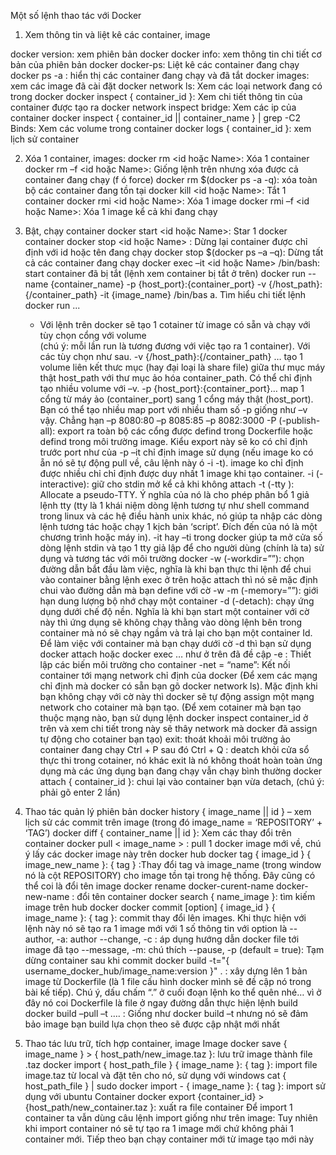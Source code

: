 Một số lệnh thao tác với Docker

1. Xem thông tin và liệt kê các container, image

docker version: xem phiên bản docker
docker info: xem thông tin chi tiết cơ bản của phiên bản docker
docker-ps: Liệt kê các container đang chạy
docker ps -a : hiển thị các container đang chạy và đã tắt
docker images: xem các image đã cài đặt
docker network ls: Xem các loại network đang có trong docker
docker inspect { container_id }: Xem chi tiết thông tin của container được tạo ra
docker network inspect bridge: Xem các ip của container
docker inspect { container_id || container_name } | grep -C2 Binds: Xem các volume trong container
docker logs { container_id }: xem lịch sử container


2. Xóa 1 container, images:
docker rm <id hoặc Name>:  Xóa 1 container
docker rm –f <id hoặc Name>: Giống lệnh trên nhưng xóa được cả container đang chạy (f ó force)
docker rm $(docker ps -a -q): xóa toàn bộ các container đang tồn tại
docker kill <id hoặc Name>: Tắt 1 container
docker rmi <id hoặc Name>: Xóa 1 image
docker rmi –f <id hoặc Name>: Xóa 1 image kể cả khi đang chạy


3. Bật, chạy container
docker start <id hoặc Name>: Star 1 docker container
docker stop <id hoặc Name> : Dừng lại container được chỉ định với id hoặc tên đang chạy
docker stop $(docker ps –a –q): Dừng tất cả các container đang chạy
docker exec –it <id hoặc Name> /bin/bash: start container đã bị tắt (lệnh xem container bị tắt ở trên)
docker run --name {container_name} -p {host_port}:{container_port} -v {/host_path}:{/container_path} -it {image_name} /bin/bas
   a. Tìm hiểu chi tiết lệnh docker run ...
    - Với lệnh trên docker sẽ tạo 1 cotainer từ image có sẵn và chạy với tùy chọn cổng với volume    
      (chú ý: mỗi lần run là tương đương với việc tạo ra 1 container).
      Với các tùy chọn như sau.
-v {/host_path}:{/container_path} … tạo 1 volume liên kết thưc mục (hay đại loại là share file) giữa thư mục máy thật host_path với thư mục ảo hóa container_path. Có thể chỉ định tạo nhiều volume với –v.
-p {host_port}:{container_port}… map 1 cổng từ máy ảo (container_port) sang 1 cổng máy thật (host_port). Bạn có thể tạo nhiều map port với nhiều tham số -p giống như –v vậy. Chẳng hạn –p 8080:80 –p 8085:85 –p 8082:3000
-P (-publish-all): export ra toàn bộ các cổng được defind trong Dockerfile hoặc defind trong môi trường image. Kiểu export này sẽ ko có chỉ định trước port như của -p
–it chỉ định image sử dụng (nếu image ko có ẵn nó sẽ tự động pull về, câu lệnh này ó -i -t). image ko chỉ định được nhiều chỉ chỉ định được duy nhất 1 image khi tạo container.
-i (-interactive): giữ cho stdin mở kể cả khi không attach
-t (-tty ): Allocate a pseudo-TTY. Ý nghĩa của nó là cho phép phân bổ 1 giả lệnh tty (tty là 1 khái niệm dòng lệnh tương tự như shell command trong linux và các hệ điều hành unix khác, nó giúp ta nhập các dòng lệnh tương tác hoặc chạy 1 kịch bản ‘script’. Đích đến của nó là một chương trình hoặc máy in).
-it hay –ti trong docker giúp ta mở cửa số dòng lệnh stdin và tạo 1 tty giả lập để cho người dùng (chính là ta) sử dụng và tương tác với môi trường docker
-w (-workdir=””): chọn đường dẫn bắt đầu làm việc, nghĩa là khi bạn thực thi lệnh để chui vào container bằng lệnh exec ở trên hoặc attach thì nó sẽ mặc định chui vào đường dẫn mà bạn define với cờ -w
-m (-memory=””): giới hạn dung lượng bộ nhớ chạy một container
-d (-detach): chạy ứng dụng dưới chế độ nền. Nghĩa là khi bạn start một container với cờ này thì ứng dụng sẽ không chạy thằng vào dòng lệnh bên trong container mà nó sẽ chạy ngầm và trả lại cho bạn một container Id. Để làm việc với container mà bạn chạy dưới cờ -d thì bạn sử dụng docker attach hoặc docker exec … như ở trên đã đề cập
-e : Thiết lập các biến môi trường cho container
-net = “name”: Kết nối container tới mạng network chỉ định của docker (Để xem các mạng chỉ định mà docker có sẵn bạn gõ docker network ls). Mặc định khi bạn không chạy với cờ này thì docker sẽ tự động assign một mạng network cho cotainer mà bạn tạo.  (Để xem cotainer mà bạn tạo thuộc mạng nào, bạn sử dụng lệnh docker inspect container_id ở trên và xem chi tiết trong này sẽ thây network mà docker đã assign tự động cho cotainer bạn tạo)
exit: thoát khoải môi trường ảo container đang chạy
Ctrl + P sau đó Ctrl + Q : deatch khỏi cửa sổ thực thi trong cotainer, nó khác exit là nó không thoát hoàn toàn ứng dụng mà các ứng dụng bạn đang chạy vẫn chạy bình thường
docker attach { container_id }: chui lại vào container bạn vừa detach, (chú ý: phải gõ enter 2 lần)
4. Thao tác quản lý phiên bản
docker history { image_name || id } – xem lịch sử các commit trên image (trong đó image_name = ‘REPOSITORY’ + ‘TAG’)
docker diff { container_name || id }: Xem các thay đổi trên container
docker pull < image_name > : pull 1 docker image mới về, chú ý lấy các docker image này trên docker hub
docker tag { image_id } { image_new_name }: { tag } :Thay đổi tag và image_name (trong window nó là cột REPOSITORY) cho image tồn tại trong hệ thống. Đây cũng có thể coi là đổi tên image
docker rename docker-curent-name docker-new-name : đổi tên container
docker search { name_image }: tìm kiếm image trên hub docker
docker commit [option] { image_id } { image_name }: { tag }: commit thay đổi lên images. Khi thực hiện với lệnh này nó sẽ tạo ra 1 image mới với 1 số thông tin với option là
--author, -a: author
--change, -c : áp dụng hướng dẫn docker file tới image đã tạo
--message, -m: chú thích
--pause, -p (default = true): Tạm dừng container sau khi commit
docker build -t="{ username_docker_hub/image_name:version }" .  : xây dựng lên 1 bản image từ Dockerfile (là 1 file cấu hình docker mình sẽ đề cập nó trong bài kế tiếp). Chú ý, dấu chấm “.” ở cuối đoạn lệnh ko thể quên nhé… vì ở đây nó coi Dockerfile là file ở ngay đường dẫn thực hiện lệnh build
docker build –pull –t …. : Giống như docker build –t nhưng nó sẽ đảm bảo image bạn build lựa chọn theo sẽ được cập nhật mới nhất
5. Thao tác lưu trữ, tích hợp container, image
Image
docker save { image_name } > { host_path/new_image.taz  }: lưu trữ image thành file .taz
docker import { host_path_file }  { image_name }: { tag }: import file image.taz từ local và đặt tên cho nó, sử dụng với windows
cat { host_path_file } | sudo docker import - { image_name }: { tag }: import sử dụng với ubuntu
Container
docker export {container_id} > {host_path/new_container.taz }: xuất ra file container
Để import 1 container ta vẫn dùng câu lệnh import giống như trên image: Tuy nhiên khi import container nó sẽ tự tạo ra 1 image mới chứ không phải 1 container mới. Tiếp theo bạn chạy container mới từ image tạo mới này
